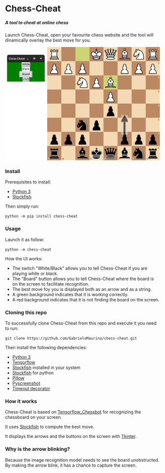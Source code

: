 # Chess-Cheat
##### A tool to cheat at online chess

Launch Chess-Cheat, open your favourite chess website and the tool will dinamically overlay the best move for you.

![Example](https://raw.githubusercontent.com/GabrieleMaurina/chess-cheat/master/images/example.png)

### Install

Prerequisites to install:
* [Python 3](https://www.python.org/ "Python website")
* [Stockfish](https://stockfishchess.org/ "Stockfish website")

Then simply run:

`python -m pip install chess-cheat`

### Usage

Launch it as follow:

`python -m chess-cheat`

How the UI works:
* The switch "White/Black" allows you to tell Chess-Cheat if you are playing white or black.
* The "Board" button allows you to tell Chess-Cheat where the board is on the screen to facilitate recognition.
* The best move foy you is displayed both as an arrow and as a string.
* A green background indicates that it is working correctly.
* A red background indicates that it is not finding the board on the screen.

### Cloning this repo

To successfully clone Chess-Cheat from this repo and execute it you need to run:

`git clone https://github.com/GabrieleMaurina/chess-cheat.git`

Then install the following dependencies:
* [Python 3](https://www.python.org/ "Python website")
* [Tensorflow](https://pypi.org/project/tensorflow/ "Tensorflow for python")
* [Stockfish](https://stockfishchess.org/ "Stockfish website") installed in your system
* [Stockfish](https://pypi.org/project/stockfish/ "Stockfish for python") for python
* [Pillow](https://pypi.org/project/Pillow/ "Pillow for python")
* [Pyscreenshot](https://pypi.org/project/pyscreenshot/ "Pyscreenshot for python")
* [Timeout decorator](https://pypi.org/project/timeout-decorator/ "Timeout decorator for python")

### How it works

Chess-Cheat is based on [Tensorflow_Chessbot](https://github.com/Elucidation/tensorflow_chessbot "Tensorflow_Chessbot github") for recognizing the chessboard on your screen.

It uses [Stockfish](https://stockfishchess.org/ "Stockfish website") to compute the best move.

It displays the arrows and the buttons on the screen with [Tkinter](https://docs.python.org/3/library/tkinter.html "Tkinter documentation").

### Why is the arrow blinking?

Because the image recognition model needs to see the board unobstructed. By making the arrow blink, it has a chance to capture the screen.
